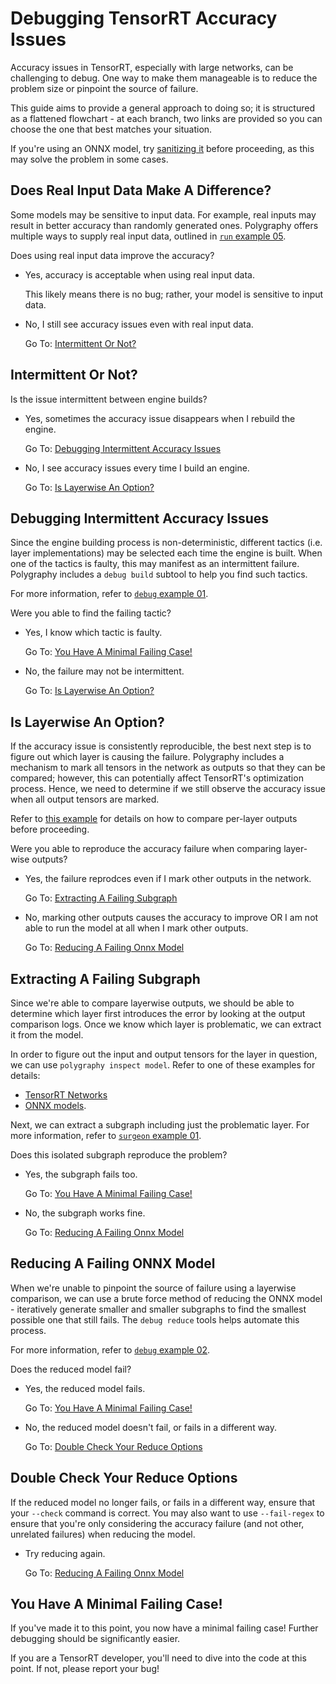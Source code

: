 # Debugging TensorRT Accuracy Issues

Accuracy issues in TensorRT, especially with large networks, can be challenging to debug.
One way to make them manageable is to reduce the problem size or pinpoint the source of failure.

This guide aims to provide a general approach to doing so; it is structured as a flattened flowchart -
at each branch, two links are provided so you can choose the one that best matches your situation.

If you're using an ONNX model, try [sanitizing it](../examples/cli/surgeon/02_folding_constants/) before
proceeding, as this may solve the problem in some cases.


## Does Real Input Data Make A Difference?

Some models may be sensitive to input data. For example, real inputs may result in better accuracy
than randomly generated ones. Polygraphy offers multiple ways to supply real input
data, outlined in [`run` example 05](../examples/cli/run/05_comparing_with_custom_input_data/).

Does using real input data improve the accuracy?

- Yes, accuracy is acceptable when using real input data.

    This likely means there is no bug; rather, your model is sensitive to input data.

- No, I still see accuracy issues even with real input data.

    Go To: [Intermittent Or Not?](#intermittent-or-not)


## Intermittent Or Not?

Is the issue intermittent between engine builds?

- Yes, sometimes the accuracy issue disappears when I rebuild the engine.

    Go To: [Debugging Intermittent Accuracy Issues](#debugging-intermittent-accuracy-issues)

- No, I see accuracy issues every time I build an engine.

    Go To: [Is Layerwise An Option?](#is-layerwise-an-option)


## Debugging Intermittent Accuracy Issues

Since the engine building process is non-deterministic, different tactics (i.e. layer implementations) may
be selected each time the engine is built. When one of the tactics is faulty, this may manifest as an intermittent
failure. Polygraphy includes a `debug build` subtool to help you find such tactics.

For more information, refer to [`debug` example 01](../examples/cli/debug/01_debugging_flaky_trt_tactics/).

Were you able to find the failing tactic?

- Yes, I know which tactic is faulty.

    Go To: [You Have A Minimal Failing Case!](#you-have-a-minimal-failing-case)

- No, the failure may not be intermittent.

    Go To: [Is Layerwise An Option?](#is-layerwise-an-option)


## Is Layerwise An Option?

If the accuracy issue is consistently reproducible, the best next step is to figure out which
layer is causing the failure. Polygraphy includes a mechanism to mark all tensors in the network
as outputs so that they can be compared; however, this can potentially affect TensorRT's optimization
process. Hence, we need to determine if we still observe the accuracy issue when all output tensors are marked.

Refer to [this example](../examples/cli/run/01_comparing_frameworks/README.md#comparing-per-layer-outputs-between-onnx-runtime-and-tensorrt) for details on how to compare
per-layer outputs before proceeding.

Were you able to reproduce the accuracy failure when comparing layer-wise outputs?

- Yes, the failure reprodces even if I mark other outputs in the network.

    Go To: [Extracting A Failing Subgraph](#extracting-a-failing-subgraph)

- No, marking other outputs causes the accuracy to improve OR I am not able to run the model at all when I mark other outputs.

    Go To: [Reducing A Failing Onnx Model](#reducing-a-failing-onnx-model)


## Extracting A Failing Subgraph

Since we're able to compare layerwise outputs, we should be able to determine which layer
first introduces the error by looking at the output comparison logs. Once we know which layer
is problematic, we can extract it from the model.

In order to figure out the input and output tensors for the layer in question, we can use
`polygraphy inspect model`. Refer to one of these examples for details:

- [TensorRT Networks](../examples/cli/inspect/01_inspecting_a_tensorrt_network/)
- [ONNX models](../examples/cli/inspect/03_inspecting_an_onnx_model/).

Next, we can extract a subgraph including just the problematic layer.
For more information, refer to [`surgeon` example 01](../examples/cli/surgeon/01_isolating_subgraphs/).

Does this isolated subgraph reproduce the problem?

- Yes, the subgraph fails too.

    Go To: [You Have A Minimal Failing Case!](#you-have-a-minimal-failing-case)

- No, the subgraph works fine.

    Go To: [Reducing A Failing Onnx Model](#reducing-a-failing-onnx-model)


## Reducing A Failing ONNX Model

When we're unable to pinpoint the source of failure using a layerwise comparison, we can
use a brute force method of reducing the ONNX model - iteratively generate smaller and smaller
subgraphs to find the smallest possible one that still fails. The `debug reduce` tools helps automate this process.

For more information, refer to [`debug` example 02](../examples/cli/debug/02_reducing_failing_onnx_models/).

Does the reduced model fail?

- Yes, the reduced model fails.

    Go To: [You Have A Minimal Failing Case!](#you-have-a-minimal-failing-case)

- No, the reduced model doesn't fail, or fails in a different way.

    Go To: [Double Check Your Reduce Options](#double-check-your-reduce-options)


## Double Check Your Reduce Options

If the reduced model no longer fails, or fails in a different way, ensure that your `--check` command
is correct. You may also want to use `--fail-regex` to ensure that you're only considering the accuracy
failure (and not other, unrelated failures) when reducing the model.

- Try reducing again.

    Go To: [Reducing A Failing Onnx Model](#reducing-a-failing-onnx-model)

## You Have A Minimal Failing Case!

If you've made it to this point, you now have a minimal failing case! Further debugging should
be significantly easier.

If you are a TensorRT developer, you'll need to dive into the code at this point.
If not, please report your bug!
